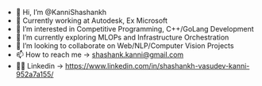 - 👋 Hi, I’m @KanniShashankh
- 💼 Currently working at Autodesk, Ex Microsoft
- 👀 I’m interested in Competitive Programming, C++/GoLang Development 
- 🌱 I’m currently exploring MLOPs and Infrastructure Orchestration
- 💞️ I’m looking to collaborate on Web/NLP/Computer Vision Projects
- 📫 How to reach me -> shashank.kanni@gmail.com
- 🧑‍💼 Linkedin -> https://www.linkedin.com/in/shashankh-vasudev-kanni-952a7a155/

<!---
KanniShashankh/KanniShashankh is a ✨ special ✨ repository because its `README.md` (this file) appears on your GitHub profile.
You can click the Preview link to take a look at your changes.
--->

